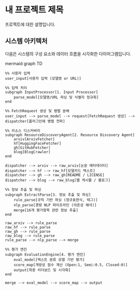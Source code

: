 # 내 프로젝트 제목

프로젝트에 대한 설명입니다.

## 시스템 아키텍처

다음은 시스템의 구성 요소와 데이터 흐름을 시각화한 다이어그램입니다.

mermaid
graph TD

    %% 사용자 입력
    user_input[사용자 입력 (모델명 or URL)]

    %% 입력 처리
    subgraph InputProcessor[1. Input Processor]
        parse_model[모델명/URL 파싱 및 식별자 정규화]
    end

    %% FetchRequest 생성 및 병렬 분배
    user_input --> parse_model --> request[FetchRequest 생성] --> dispatcher[플러그인에 병렬 전파]

    %% 리소스 디스커버리
    subgraph ResourceDiscoveryAgent[2. Resource Discovery Agent]
        arxiv[ArxivFetcher]
        hf[HuggingFaceFetcher]
        gh[GitHubFetcher]
        blog[BlogCrawler]
    end

    dispatcher --> arxiv --> raw_arxiv[논문 메타데이터]
    dispatcher --> hf --> raw_hf[모델카드 텍스트]
    dispatcher --> gh --> raw_gh[README / LICENSE]
    dispatcher --> blog --> raw_blog[웹 게시물 / 블로그]

    %% 정보 추출 및 파싱
    subgraph ExtractParse[3. 정보 추출 및 파싱]
        rule_parse[규칙 기반 파싱 (정규표현식, 태그)]
        nlp_parse[경량 NLP 파이프라인 (의존성 해석)]
        merge[16개 평가항목 관련 정보 추출]
    end

    raw_arxiv --> rule_parse
    raw_hf --> rule_parse
    raw_gh --> rule_parse
    raw_blog --> rule_parse
    rule_parse --> nlp_parse --> merge

    %% 평가 엔진
    subgraph EvaluationEngine[4. 평가 엔진]
        eval_model[텍스트 분류 모델 기반 평가]
        score_map[개방성 점수 계산 (Open:1, Semi:0.5, Closed:0)]
        output[최종 리더보드 및 시각화]
    end

    merge --> eval_model --> score_map --> output


